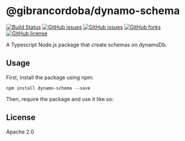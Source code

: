# @gibrancordoba/dynamo-schema

[![Build Status](https://travis-ci.com/gibrancordoba/dynamodb-schema.svg?branch=master)](https://travis-ci.com/gibrancordoba/dynamodb-schema) [![GitHub issues](https://img.shields.io/github/issues/gibrancordoba/dynamodb-schema.svg)](https://github.com/gibrancordoba/dynamodb-schema/issues) [![GitHub issues](https://img.shields.io/github/issues/gibrancordoba/dynamodb-schema.svg)](https://github.com/gibrancordoba/dynamodb-schema/issues) [![GitHub forks](https://img.shields.io/github/forks/gibrancordoba/dynamodb-schema.svg)](https://github.com/gibrancordoba/dynamodb-schema/network) [![GitHub license](https://img.shields.io/github/license/gibrancordoba/dynamodb-schema.svg)](https://github.com/gibrancordoba/dynamodb-schema/blob/master/license.md)

A Typescript Node.js package that create schemas on dynamoDb.

## Usage

First, install the package using npm:

    npm install dynamo-schema --save

Then, require the package and use it like so:



    

## License

Apache 2.0